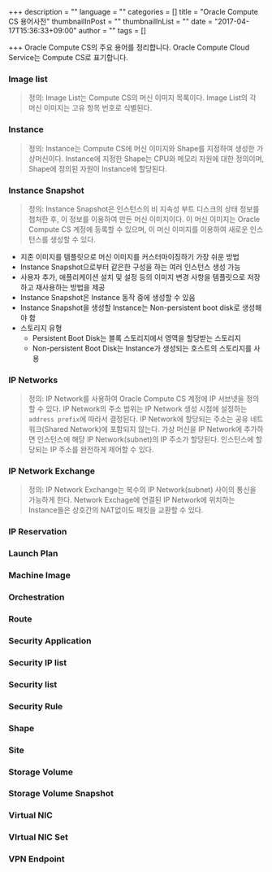 +++
description = ""
language = ""
categories = []
title = "Oracle Compute CS 용어사전"
thumbnailInPost = ""
thumbnailInList = ""
date = "2017-04-17T15:36:33+09:00"
author = ""
tags = []

+++
Oracle Compute CS의 주요 용어를 정리합니다. Oracle Compute Cloud Service는 Compute CS로 표기합니다.

### Image list
> 정의:
> Image List는 Compute CS의 머신 이미지 목록이다.
> Image List의 각 머신 이미지는 고유 항목 번호로 식별된다.

### Instance
> 정의:
> Instance는 Compute CS에 머신 이미지와 Shape를 지정하여 생성한 가상머신이다.
> Instance에 지정한 Shape는 CPU와 메모리 자원에 대한 정의이며, Shape에 정의된 자원이 Instance에 할당된다.

### Instance Snapshot
> 정의:
> Instance Snapshot은 인스턴스의 비 지속성 부트 디스크의 상태 정보를 챕처한 후, 이 정보를 이용하여 만든 머신 이미지이다.
> 이 머신 이미지는 Oracle Compute CS 계정에 등록할 수 있으며, 이 머신 이미지를 이용하여 새로운 인스턴스를 생성할 수 있다.

- 지존 이미지를 템플릿으로 머신 이미지를 커스터마이징하기 가장 쉬운 방법
- Instance Snapshot으로부터 같은한 구성을 하는 여러 인스턴스 생성 가능
- 사용자 추가, 애플리케이션 설치 및 설정 등의 이미지 변경 사항을 템플릿으로 저장하고 재사용하는 방법을 제공
- Instance Snapshot은 Instance 동작 중에 생성할 수 있음
- Instance Snapshot을 생성할 Instance는 Non-persistent boot disk로 생성해야 함
- 스토리지 유형
  - Persistent Boot Disk는 블록 스토리지에서 영역을 할당받는 스토리지
  - Non-persistent Boot Disk는 Instance가 생성되는 호스트의 스토리지를 사용

### IP Networks
> 정의:
> IP Network를 사용하여 Oracle Compute CS 계정에 IP 서브넷을 정의할 수 있다.
> IP Network의 주소 범위는 IP Network 생성 시점에 설정하는 ```address prefix```에 따라서 결정된다.
> IP Network에 할당되는 주소는 공유 네트워크(Shared Network)에 포함되지 않는다. 가상 머신을 IP Network에 추가하면
> 인스턴스에 해당 IP Network(subnet)의 IP 주소가 할당된다.
> 인스턴스에 할당되는 IP 주소를 완전하게 제어할 수 있다.

### IP Network Exchange
> 정의: IP Network Exchange는 복수의 IP Network(subnet) 사이의 통신을 가능하게 한다.
> Network Exchage에 연결된 IP Network에 위치하는 Instance들은 상호간의 NAT없이도 패킷을 교환할 수 있다.

### IP Reservation
### Launch Plan
### Machine Image
### Orchestration
### Route
### Security Application
### Security IP list
### Security list
### Security Rule
### Shape
### Site
### Storage Volume
### Storage Volume Snapshot
### Virtual NIC
### VIrtual NIC Set
### VPN Endpoint
